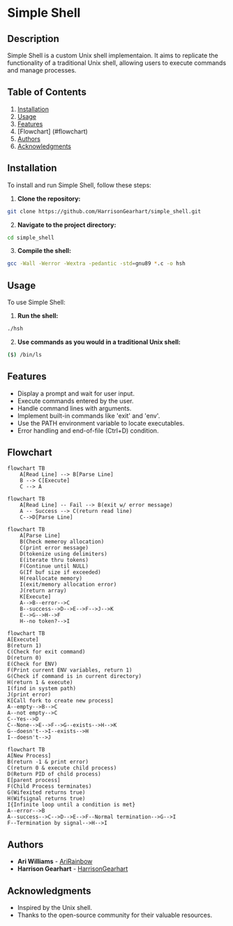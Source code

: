 # Simple Shell

## Description
Simple Shell is a custom Unix shell implementaion. It aims to replicate the functionality of a traditional Unix shell, allowing users to execute commands and manage processes.

## Table of Contents
1. [Installation](#installation)
2. [Usage](#usage)
3. [Features](#features)
4. [Flowchart] (#flowchart)
5. [Authors](#authors)
6. [Acknowledgments](#acknowledgments)

## Installation
To install and run Simple Shell, follow these steps:

1. **Clone the repository:**
```sh
git clone https://github.com/HarrisonGearhart/simple_shell.git
```
2. **Navigate to the project directory:**
```sh
cd simple_shell
```
3. **Compile the shell:**
```sh
gcc -Wall -Werror -Wextra -pedantic -std=gnu89 *.c -o hsh
```

## Usage
To use Simple Shell:

1. **Run the shell:**
```sh
./hsh
```
2. **Use commands as you would in a traditional Unix shell:**
```sh
($) /bin/ls
```

## Features
- Display a prompt and wait for user input.<br>
- Execute commands entered by the user.<br>
- Handle command lines with arguments.<br>
- Implement built-in commands like 'exit' and 'env'.<br>
- Use the PATH environment variable to locate executables.<br>
- Error handling and end-of-file (Ctrl+D) condition.

## Flowchart
```mermaid
flowchart TB
    A[Read Line] --> B[Parse Line]
    B --> C[Execute]
    C --> A
```
```mermaid
flowchart TB
	A[Read Line] -- Fail --> B(exit w/ error message)
	A -- Success --> C(return read line)
	C-->D[Parse Line]
```
```mermaid
flowchart TB
    A[Parse Line]
    B(Check memeroy allocation)
    C(print error message)
    D(tokenize using delimiters)
    E(iterate thru tokens)
    F(Continue until NULL)
    G(If buf size if exceeded)
    H(reallocate memory)
    I(exit/memory allocation error)
    J(return array)
    K[Execute]
    A-->B--error-->C
    B--success-->D-->E-->F-->J-->K
    E-->G-->H-->F
    H--no token?-->I
```
```mermaid
flowchart TB
A[Execute]
B(return 1)
C(Check for exit command)
D(return 0)
E(Check for ENV)
F(Print current ENV variables, return 1)
G(Check if command is in current directory)
H(return 1 & execute)
I(find in system path)
J(print error)
K[Call fork to create new process]
A--empty-->B-->C
A--not empty-->C
C--Yes-->D
C--None-->E-->F-->G--exists-->H-->K
G--doesn't-->I--exists-->H
I--doesn't-->J
```
```mermaid
flowchart TB
A[New Process]
B(return -1 & print error)
C(return 0 & execute child process)
D(Return PID of child process)
E[parent process]
F(Child Process terminates)
G(Wifexited returns true)
H(Wifsignal returns true)
I{Infinite loop until a condition is met}
A--error-->B
A--success-->C-->D-->E-->F--Normal termination-->G-->I
F--Termination by signal-->H-->I
```

## Authors
- **Ari Williams** - [AriRainbow](https://github.com/AriRainbow)<br>
- **Harrison Gearhart** - [HarrisonGearhart](https://github.com/HarrisonGearhart)

## Acknowledgments
- Inspired by the Unix shell.<br>
- Thanks to the open-source community for their valuable resources.
